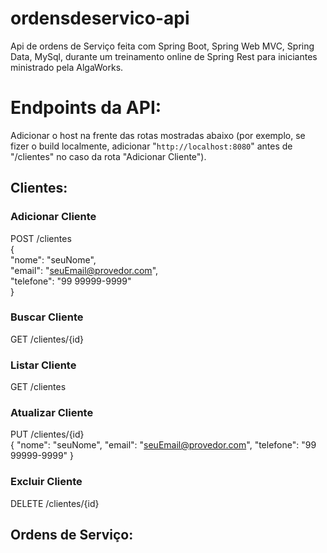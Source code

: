 # ordensdeservico-api
Api de ordens de Serviço feita com Spring Boot, Spring Web MVC, Spring Data, MySql, durante um treinamento online de Spring Rest para iniciantes ministrado pela AlgaWorks.

# Endpoints da API:
Adicionar o host na frente das rotas mostradas abaixo (por exemplo, se fizer o build localmente, adicionar "`http://localhost:8080`" antes de "/clientes" no caso da rota "Adicionar Cliente").
## Clientes:
### Adicionar Cliente
POST /clientes  
{  
	"nome": "seuNome",  
	"email": "seuEmail@provedor.com",  
	"telefone": "99 99999-9999"  
}  
### Buscar Cliente
GET /clientes/{id}
### Listar Cliente
GET /clientes
### Atualizar Cliente
PUT /clientes/{id}  
	{
		"nome": "seuNome",
		"email": "seuEmail@provedor.com",
		"telefone": "99 99999-9999"
	}
### Excluir Cliente
DELETE /clientes/{id}
## Ordens de Serviço:


